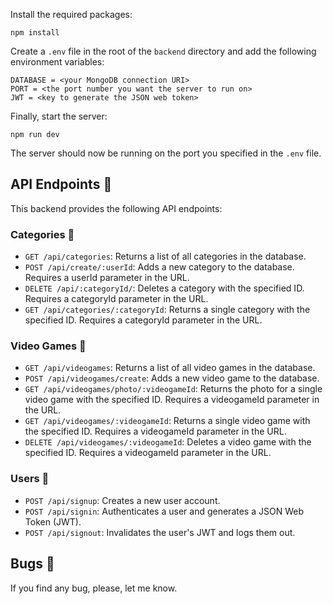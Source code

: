 Install the required packages:

```
npm install
```

Create a `.env` file in the root of the `backend` directory and add the following environment variables:

```
DATABASE = <your MongoDB connection URI>
PORT = <the port number you want the server to run on>
JWT = <key to generate the JSON web token>
```

Finally, start the server:

```
npm run dev
```

The server should now be running on the port you specified in the `.env` file.

## API Endpoints :space_invader:

This backend provides the following API endpoints:

### Categories :speech_balloon:

- `GET /api/categories`: Returns a list of all categories in the database.
- `POST /api/create/:userId`: Adds a new category to the database. Requires a userId parameter in the URL.
- `DELETE /api/:categoryId/`: Deletes a category with the specified ID. Requires a categoryId parameter in the URL.
- `GET /api/categories/:categoryId`: Returns a single category with the specified ID. Requires a categoryId parameter in the URL.

### Video Games :speech_balloon:

- `GET /api/videogames`: Returns a list of all video games in the database.
- `POST /api/videogames/create`: Adds a new video game to the database.
- `GET /api/videogames/photo/:videogameId`: Returns the photo for a single video game with the specified ID. Requires a videogameId parameter in the URL.
- `GET /api/videogames/:videogameId`: Returns a single video game with the specified ID. Requires a videogameId parameter in the URL.
- `DELETE /api/videogames/:videogameId`: Deletes a video game with the specified ID. Requires a videogameId parameter in the URL.

### Users :speech_balloon:

- `POST /api/signup`: Creates a new user account.
- `POST /api/signin`: Authenticates a user and generates a JSON Web Token (JWT).
- `POST /api/signout`: Invalidates the user's JWT and logs them out.

## Bugs :robot:

If you find any bug, please, let me know.
